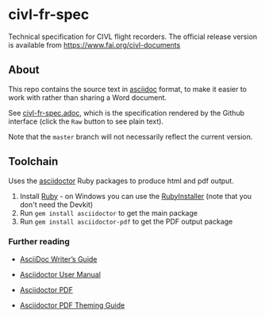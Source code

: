 # civl-fr-spec

Technical specification for CIVL flight recorders. The official release version is available from https://www.fai.org/civl-documents 

## About

This repo contains the source text in [asciidoc][asciidoc] format, to make it easier to work with rather than sharing a Word document.

See [civl-fr-spec.adoc](civl-fr-spec.adoc), which is the specification rendered by the Github interface (click the `Raw` button to see plain text).

Note that the `master` branch will not necessarily reflect the current version.

## Toolchain

Uses the [asciidoctor][asciidoctor] Ruby packages to produce html and pdf output.

1. Install [Ruby][ruby] - on Windows you can use the [RubyInstaller][rubyinstaller] (note that you don't need the Devkit)
2. Run `gem install asciidoctor` to get the main package
3. Run `gem install asciidoctor-pdf` to get the PDF output package

### Further reading

- [AsciiDoc Writer’s Guide](https://asciidoctor.org/docs/asciidoc-writers-guide/)
- [Asciidoctor User Manual](https://asciidoctor.org/docs/user-manual/)
- [Asciidoctor PDF](https://github.com/asciidoctor/asciidoctor-pdf)
- [Asciidoctor PDF Theming Guide](https://github.com/asciidoctor/asciidoctor-pdf/blob/master/docs/theming-guide.adoc) 

  [asciidoc]: http://asciidoc.org/
  [asciidoctor]: https://asciidoctor.org/
  [ruby]: https://www.ruby-lang.org/en/
  [rubyinstaller]: https://rubyinstaller.org/

